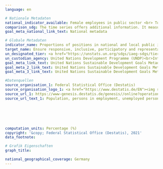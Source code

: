 ```yaml
---
language: en

# Nationale Metadaten
national_indicator_available: Female employees in public sector <br> Total female persons in employment
comparison_sdg: The time series offers additional information. It measures the share of female employees in the public sector, not the proportions in selected areas of the public sector.
goal_meta_national_link_text: National metadata

# Globale Metadaten
indicator_name: Proportions of positions in national and local public institutions, including (a) the legislatures; (b) the public service; and (c) the judiciary, compared to national distributions, by sex, age, persons with disabilities and population groups
target_name: Ensure responsive, inclusive, participatory and representative decision-making at all levels
un_designated_tier: <a href="https://unstats.un.org/sdgs/iaeg-sdgs/tier-classification/" title="Click here for more information on the UN tier classification.">Tier II</a>
un_custodian_agency: United Nations Development Programme (UNDP)<br>Inter-Parliamentary Union (IPU)
goal_meta_link_text: United Nations Sustainable Development Goals Metadata (16.7.1 (a))
goal_meta_2_link_text: United Nations Sustainable Development Goals Metadata (16.7.1 (b))
goal_meta_3_link_text: United Nations Sustainable Development Goals Metadata (16.7.1 (c))

#Datenquellen
source_organisation_1: Federal Statistical Office (Destatis)
source_organisation_logo_1: <a href="https://www.destatis.de/EN"><img src="https://g205sdgs.github.io/sdg-indicators/public/OrgImgEn/destatis.png" alt="Logo destatis" style="height:60px; width:148px" /></a>
source_url_1: https://www-genesis.destatis.de/genesis//online?operation=table&code=12211-0001&bypass=true&language=en
source_url_text_1: Population, persons in employment, unemployed persons, economically active population, economically inactive population (aged 15 to under 65) – GENESIS online 12211-0001






computation_units: Percentage (%)
copyright: '&copy; Federal Statistical Office (Destatis), 2021'
data_footnote: 

# Grafik Eigenschaften
graph_title: 

national_geographical_coverage: Germany
---
```


<span></span>